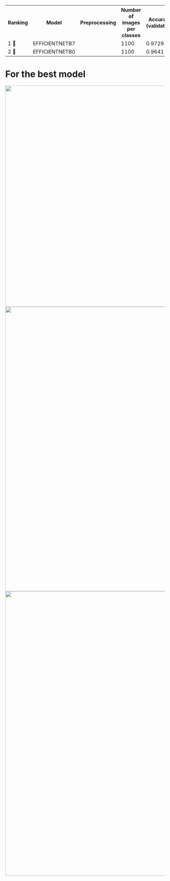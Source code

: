 <table>
  <tr>
    <th>Ranking</th>
    <th>Model</th>
    <th>Preprocessing</th>
    <th>Number of images per classes</th>
    <th>Accuracy (validation)</th>
    <th>Size image</th>
    <th>Time (in minutes)</th>
  </tr>

  <tr>
    <td>1 🥇</td>
    <td>EFFICIENTNETB7</td>
    <td></td>
    <td>1100</td>
    <td>0.9729</td>
    <td>128x128</td>
    <td>108</td>
  </tr>

  <tr>
    <td>2 🥈</td>
    <td>EFFICIENTNETB0</td>
    <td></td>
    <td>1100</td>
    <td>0.9641</td>
    <td>128x128</td>
    <td>25</td>
  </tr>
</table>

# For the best model

<img src="https://user-images.githubusercontent.com/28403617/191050644-160084be-f0d5-4cb2-ba97-c6be4cc33b4d.png" width="700" height="700" />

<img src="https://user-images.githubusercontent.com/28403617/191050762-1390ca26-9082-40e9-b5d8-182030e35b46.png" width="900" />

<img src="https://user-images.githubusercontent.com/28403617/191050855-594d5556-f537-4bd0-ad2f-2a4bb9487095.png" width="900" />
